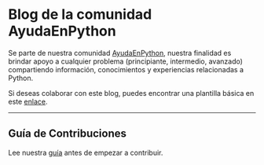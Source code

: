 # Blog de la comunidad AyudaEnPython

Se parte de nuestra comunidad [AyudaEnPython](https://www.facebook.com/groups/ayudapython),
nuestra finalidad es brindar apoyo a cualquier problema (principiante, intermedio, avanzado)
compartiendo información, conocimientos y experiencias relacionadas a Python.

Si deseas colaborar con este blog, puedes encontrar una plantilla básica en
este [enlace](https://github.com/AyudaEnPython/AyudaEnPython/blob/main/_aep/template.md).

---

## Guía de Contribuciones

Lee nuestra [guía](CONTRIBUTING.md) antes de empezar a contribuir.